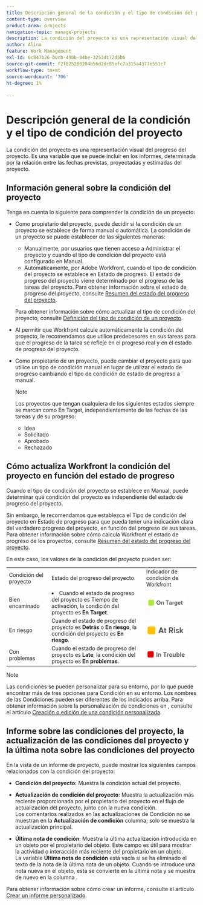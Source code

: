 ```yaml
---
title: Descripción general de la condición y el tipo de condición del proyecto
content-type: overview
product-area: projects
navigation-topic: manage-projects
description: La condición del proyecto es una representación visual del progreso del proyecto. Es una variable que se puede incluir en los informes, determinada por la relación entre las fechas previstas, proyectadas y estimadas del proyecto.
author: Alina
feature: Work Management
exl-id: 0c847b26-b0cb-49bb-84be-32534c72d5b6
source-git-commit: f2f825280204b56d2dc85efc7a315a4377e551c7
workflow-type: tm+mt
source-wordcount: '706'
ht-degree: 1%

---
```


# Descripción general de la condición y el tipo de condición del proyecto

La condición del proyecto es una representación visual del progreso del proyecto. Es una variable que se puede incluir en los informes, determinada por la relación entre las fechas previstas, proyectadas y estimadas del proyecto.

## Información general sobre la condición del proyecto

Tenga en cuenta lo siguiente para comprender la condición de un proyecto:

* Como propietario del proyecto, puede decidir si la condición de un proyecto se establece de forma manual o automática. La condición de un proyecto se puede establecer de las siguientes maneras:

   * Manualmente, por usuarios que tienen acceso a Administrar el proyecto y cuando el tipo de condición del proyecto está configurado en Manual.
   * Automáticamente, por Adobe Workfront, cuando el tipo de condición del proyecto se establece en Estado de progreso. El estado de progreso del proyecto viene determinado por el progreso de las tareas del proyecto. Para obtener información sobre el estado de progreso del proyecto, consulte [Resumen del estado del progreso del proyecto](../../../manage-work/projects/planning-a-project/project-progress-status.md).

   Para obtener información sobre cómo actualizar el tipo de condición del proyecto, consulte [Definición del tipo de condición de un proyecto](../../../manage-work/projects/manage-projects/set-condition-type-for-project.md).

* Al permitir que Workfront calcule automáticamente la condición del proyecto, le recomendamos que utilice predecesores en sus tareas para que el progreso de la tarea se refleje en el progreso real y en el estado de progreso del proyecto.
* Como propietario de un proyecto, puede cambiar el proyecto para que utilice un tipo de condición manual en lugar de utilizar el estado de progreso cambiando el tipo de condición de estado de progreso a manual.

   >[!NOTE]
   >
   >Los proyectos que tengan cualquiera de los siguientes estados siempre se marcan como En Target, independientemente de las fechas de las tareas y de su progreso:
   >
   >* Idea
   >* Solicitado
   >* Aprobado
   >* Rechazado


<!--
<div data-mc-conditions="QuicksilverOrClassic.Draft mode">
<h2>Set the Condition Type for a project</h2>
<p data-mc-conditions="QuicksilverOrClassic.Draft mode">(NOTE: drafted here and moved it to a separate article: /Content/Manage work/Projects/Manage projects/set-condition-type-for-project.htm)</p>
<ol>
<li value="1">Go to the project for which you want to update the Condition Type. </li>
<li value="2"> <p>  Click the <strong>More</strong> menu <img src="assets/qs-more-menu.png"> to the right of the project name, then click <strong>Edit</strong>.  <br> </p> </li>
<li value="3">In the <strong>Condition Type</strong> field, choose one of the following:
<ul>
<li><p><strong>Manual:</strong> The project owner sets the Condition on the project manually.</p><p data-mc-conditions="QuicksilverOrClassic.Quicksilver">In this case, the project owner can update the Condition of the project in the project header, or the Project Details section. </p></li>
<li><p><strong>Progress Status:</strong> Workfront sets the Condition based on the Progress Status of the project. <br></p></li>
</ul></li>
<li value="4">Click <strong>Save Changes</strong>. </li>
</ol>
</div>
-->

## Cómo actualiza Workfront la condición del proyecto en función del estado de progreso

Cuando el tipo de condición del proyecto se establece en Manual, puede determinar qué condición del proyecto es independiente del estado de progreso del proyecto.

Sin embargo, le recomendamos que establezca el Tipo de condición del proyecto en Estado de progreso para que pueda tener una indicación clara del verdadero progreso del proyecto, en función del progreso de sus tareas. Para obtener información sobre cómo calcula Workfront el estado de progreso de los proyectos, consulte [Resumen del estado del progreso del proyecto](../../../manage-work/projects/planning-a-project/project-progress-status.md).

En este caso, los valores de la condición del proyecto pueden ser:

<table style="table-layout:auto"> 
 <col> 
 <col> 
 <col> 
 <col> 
 <tbody> 
  <tr> 
   <td>Condición del proyecto</td> 
   <td>Estado del progreso del proyecto</td> 
   <td>Indicador de condición de Workfront</td> 
   <td> </td> 
  </tr> 
  <tr> 
   <td>Bien encaminado</td> 
   <td> <li>Cuando el estado de progreso del proyecto es Tiempo de activación, la condición del proyecto es <strong>En Target</strong>.</li> </td> 
   <td> <img src="assets/on-target-condition-icon.png"> </td> 
   <td> </td> 
  </tr> 
  <tr> 
   <td>En riesgo</td> 
   <td>Cuando el estado de progreso del proyecto es <strong>Detrás</strong> o <strong>En riesgo</strong>, la condición del proyecto es <strong>En riesgo</strong>.</td> 
   <td> <img src="assets/at-risk-project-condition-icon.png"> </td> 
   <td> </td> 
  </tr> 
  <tr> 
   <td>Con problemas</td> 
   <td>Cuando el estado de progreso del proyecto es <strong>Late</strong>, la condición del proyecto es <strong>En problemas</strong>. </td> 
   <td> <img src="assets/in-trouble-project-condition-icon.png"> </td> 
   <td> </td> 
  </tr> 
 </tbody> 
</table>

>[!NOTE]
>
>Las condiciones se pueden personalizar para su entorno, por lo que puede encontrar más de tres opciones para Condición en su entorno. Los nombres de las Condiciones pueden ser diferentes de los indicados arriba. Para obtener información sobre la personalización de condiciones en , consulte el artículo [Creación o edición de una condición personalizada](../../../administration-and-setup/customize-workfront/create-manage-custom-conditions/create-edit-custom-conditions.md).

## Informe sobre las condiciones del proyecto, la actualización de las condiciones del proyecto y la última nota sobre las condiciones del proyecto

En la vista de un informe de proyecto, puede mostrar los siguientes campos relacionados con la condición del proyecto:

* **Condición del proyecto:** Muestra la condición actual del proyecto.
* **Actualización de condición del proyecto**: Muestra la actualización más reciente proporcionada por el propietario del proyecto en el flujo de actualización del proyecto, junto con la nueva condición.\
   Los comentarios realizados en las actualizaciones de Condición no se muestran en la **Actualización de condición** columna; solo se muestra la actualización principal.

* **Última nota de condición**: Muestra la última actualización introducida en un objeto por el propietario del objeto. Este campo es útil para mostrar la actividad o interacción más reciente del propietario en un objeto.\
   La variable **Última nota de condición** está vacía si se ha eliminado el texto de la nota de la última nota de un objeto. Cuando se introduce una nota nueva en el objeto, esta se convierte en la última nota y se muestra de nuevo en la columna .

Para obtener información sobre cómo crear un informe, consulte el artículo [Crear un informe personalizado](../../../reports-and-dashboards/reports/creating-and-managing-reports/create-custom-report.md).

